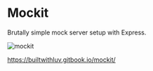 # Mockit

Brutally simple mock server setup with Express.

![mockit](https://blobscdn.gitbook.com/v0/b/gitbook-28427.appspot.com/o/assets%2F-LFXMuLv19PyKXffSIm4%2F-LKeQyYPdSBv5HvbTqZw%2F-LKeR5WZOcyPo1XHmiNW%2Flocalhost_3000_mockit(iPad).png?alt=media&token=e64ff628-8d3d-4bce-bfff-f7cf131e0875)

https://builtwithluv.gitbook.io/mockit/
